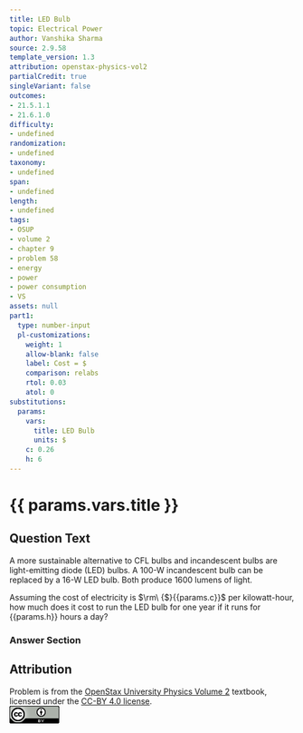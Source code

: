 ```yaml
---
title: LED Bulb
topic: Electrical Power
author: Vanshika Sharma
source: 2.9.58
template_version: 1.3
attribution: openstax-physics-vol2
partialCredit: true
singleVariant: false
outcomes:
- 21.5.1.1
- 21.6.1.0
difficulty:
- undefined
randomization:
- undefined
taxonomy:
- undefined
span:
- undefined
length:
- undefined
tags:
- OSUP
- volume 2
- chapter 9
- problem 58
- energy
- power
- power consumption
- VS
assets: null
part1:
  type: number-input
  pl-customizations:
    weight: 1
    allow-blank: false
    label: Cost = $
    comparison: relabs
    rtol: 0.03
    atol: 0
substitutions:
  params:
    vars:
      title: LED Bulb
      units: $
    c: 0.26
    h: 6
---
```

# {{ params.vars.title }}

## Question Text

A more sustainable alternative to CFL bulbs and incandescent bulbs are light-emitting diode (LED) bulbs.
A 100-W incandescent bulb can be replaced by a 16-W LED bulb. Both produce 1600 lumens of light.

Assuming the cost of electricity is $\rm\ {$}{{params.c}}$ per kilowatt-hour, how much does it cost to run the LED bulb for one year if it runs for {{params.h}} hours a day?

### Answer Section

## Attribution

Problem is from the [OpenStax University Physics Volume 2](https://openstax.org/details/books/university-physics-volume-2) textbook, licensed under the [CC-BY 4.0 license](https://creativecommons.org/licenses/by/4.0/).<br>![Image representing the Creative Commons 4.0 BY license.](https://raw.githubusercontent.com/firasm/bits/master/by.png)